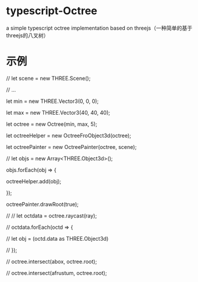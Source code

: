 # typescript-Octree
a simple typescript octree implementation based on threejs（一种简单的基于threejs的八叉树）

# 示例
// let scene = new THREE.Scene();

// ...



let min = new THREE.Vector3(0, 0, 0);

let max = new THREE.Vector3(40, 40, 40);

let octree = new Octree(min, max, 5);

let octreeHelper = new OctreeFroObject3d(octree);

let octreePainter = new OctreePainter(octree, scene);

// let objs = new Array<THREE.Object3d>();

objs.forEach(obj => {

  octreeHelper.add(obj);
  
});

octreePainter.drawRoot(true);

//
// let octdata = octree.raycast(ray);

// octdata.forEach(octd => {

//    let obj = (octd.data as THREE.Object3d)

// });



// octree.intersect(abox, octree.root);

// octree.intersect(afrustum, octree.root);
